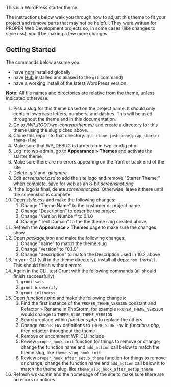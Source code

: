 This is a WordPress starter theme.

The instructions below walk you through how to adjust this theme to fit your project and remove parts that may not be helpful. They were written for PROPER Web Development projects so, in some cases (like changes to style.css), you'll be making a few more changes. 

## Getting Started

The commands below assume you: 

- have [npm](https://docs.npmjs.com/getting-started/installing-node) installed globally 
- have [Hub](https://github.com/github/hub) installed and aliased to the `git` command)
- have a working install of the latest WordPress version. 

**Note:** All file names and directories are relative from the theme, unless indicated otherwise.

1. Pick a slug for this theme based on the project name. It should only contain lowercase letters, numbers, and dashes. This will be used throughout the theme and in this documentation. 
2. Go to */WP_ROOT/wp-content/themes/* and create a directory for this theme using the slug picked above. 
3. Clone this repo into that directory: `git clone joshcanhelp/wp-starter theme-slug`
4. Make sure that WP_DEBUG is turned on in /wp-config.php
5. Log into wp-admin, go to **Appearance > Themes** and activate the starter theme
6. Make sure there are no errors appearing on the front or back end of the site
7. Delete *.git/* and *.gitignore* 
8. Edit *screenshot.psd* to add the site logo and remove "Starter Theme;" when complete, save for web as an 8-bit *screenshot.png*
9. If the logo is final, delete *screenshot.psd*. Otherwise, leave it there until the screenshot is complete
10. Open *style.css* and make the following changes:
	1. Change "Theme Name" to the customer or project name
	2. Change "Description" to describe the project
	3. Change "Version Number" to 0.1.0
	4. Change "Text Domain" to the the theme slug created above
11. Refresh the **Appearance > Themes** page to make sure the changes show
12. Open *package.json* and make the following changes:
	1. Change "name" to match the theme slug
	2. Change "version" to "0.1.0"
	3. Change "description" to match the Description used in 10.2 above
13. In your CLI (still in the theme directory), install all deps: `npm install`. This should finish without errors
14. Again in the CLI, test Grunt with the following commands (all should finish successfully) 
	1. `grunt sass`
	2. `grunt browserify`
	3. `grunt inlinecss`
15. Open *functions.php* and make the following changes:
	1. Find the first instance of the `PROPER_THEME_VERSION` constant and Refactor > Rename in PhpStorm; for example `PROPER_THEME_VERSION` would change to `THEME_SLUG_THEME_VERSION`
	3. Search/replace within *functions.php* to replace the others
	4. Change `PROPER_ENV` definitions to `THEME_SLUG_ENV` in *functions.php*, then refactor throughout the theme
	5. Remove or uncomment WP_CLI include
	6. Review `proper_hook_init` function for things to remove or change; change the function name and `add_action` call below to match the theme slug, like `theme_slug_hook_init`
	7. Review `proper_hook_after_setup_theme` function for things to remove or change; change the function name and `add_action` call below it to match the theme slug, like `theme_slug_hook_after_setup_theme`
16. Refresh wp-admin and the homepage of the site to make sure there are no errors or notices

